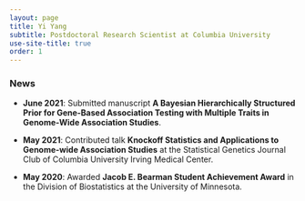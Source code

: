 ```yaml
---
layout: page
title: Yi Yang
subtitle: Postdoctoral Research Scientist at Columbia University
use-site-title: true
order: 1
---
```


### News

- **June 2021**: Submitted manuscript **A Bayesian Hierarchically Structured Prior for Gene-Based Association Testing with Multiple Traits in Genome-Wide Association Studies**.

- **May 2021**: Contributed talk **Knockoff Statistics and Applications to Genome-wide Association Studies** at the Statistical Genetics Journal Club of Columbia University Irving Medical Center.

- **May 2020**: Awarded **Jacob E. Bearman Student Achievement Award** in the Division of Biostatistics at the University of Minnesota.

